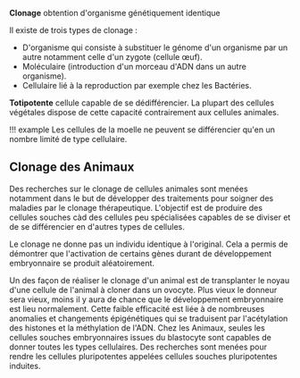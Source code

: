__Clonage__ obtention d'organisme génétiquement identique

Il existe de trois types de clonage :

* D'organisme qui consiste à substituer le génome d'un organisme par un autre notamment celle d'un zygote (cellule œuf).
* Moléculaire (introduction d'un morceau d'ADN dans un autre organisme).
* Cellulaire lié à la reproduction par exemple chez les Bactéries.

__Totipotente__ cellule capable de se dédifférencier. La plupart des cellules végétales dispose de cette capacité contrairement aux cellules animales.

!!! example 
    Les cellules de la moelle ne peuvent se différencier qu'en un nombre limité de type cellulaire.

## Clonage des Animaux

Des recherches sur le clonage de cellules animales sont menées notamment dans le but de développer des traitements pour soigner des maladies par le clonage thérapeutique. L'objectif est de produire des cellules souches càd des cellules peu spécialisées capables de se diviser et de se différencier en d'autres types de cellules.

Le clonage ne donne pas un individu identique à l'original. Cela a permis de démontrer que l'activation de certains gènes durant de développement embryonnaire se produit aléatoirement.

Un des façon de réaliser le clonage d'un animal est de transplanter le noyau d'une cellule de l'animal à cloner dans un ovocyte. Plus vieux le donneur sera vieux, moins il y aura de chance que le développement embryonnaire est lieu normalement. Cette faible efficacité est liée à de nombreuses anomalies et changements épigénétiques qui se traduisent par l'acétylation des histones et la méthylation de l'ADN. Chez les Animaux, seules les cellules souches embryonnaires issues du blastocyte sont
capables de donner toutes les types cellulaires. Des recherches sont menées pour rendre les cellules pluripotentes appelées cellules souches pluripotentes induites.

